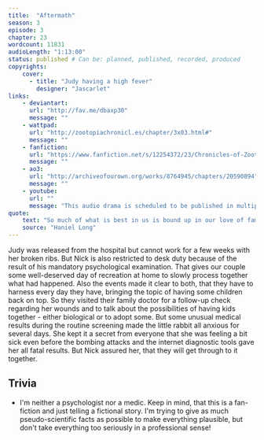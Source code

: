 ```yaml
---
title:  "Aftermath"
season: 3
episode: 3
chapter: 23
wordcount: 11831
audioLength: "1:13:00"
status: published # Can be: planned, published, recorded, produced
copyrights:
    cover:
      - title: "Judy having a high fever"
        designer: "Jascarlet"
links:
    - deviantart:
      url: "http://fav.me/dbaxp30"
      message: ""
    - wattpad:
      url: "http://zootopiachronicl.es/chapter/3x03.html#"
      message: ""
    - fanfiction:
      url: "https://www.fanfiction.net/s/12254372/23/Chronicles-of-Zootopia"
      message: ""
    - ao3:
      url: "http://archiveofourown.org/works/8764945/chapters/20590894"
      message: ""
    - youtube:
      url: ""
      message: "This audio drama is scheduled to be published in multiple parts, starting on Apr 28, 2017!"
quote:
    text: "So much of what is best in us is bound up in our love of family, that it remains the measure of our stability because it measures our sense of loyalty."
    source: "Haniel Long"
---
```

Judy was released from the hospital but cannot work for a few weeks with her broken ribs. But Nick is also restricted to desk duty because of the result of his mandatory psychological examination. That gives our couple some well-deserved day of recreation at home to slowly process together what had happened. Also the events made it clear to both, that they have to harness every day they have, bringing the topic of having some children back on top. So they visited their family doctor for a follow-up check regarding her wounds and to talk about the possibilities of having kids together - either biological or to adopt some. But some unusual medical results during the routine screening made the little rabbit all anxious for several days. She kept it a secret from everyone that she was feeling a bit sick even before the bombing attacks and the internet diagnostic tools gave her all fatal results. But Nick assured her, that they will get through to it together.

## Trivia
 * I'm neither a psychologist nor a medic. Keep in mind, that this is a fan-fiction and just telling a fictional story. I'm trying to give as much pseudo-scientific facts as possible to make everything plausible, but don't take everything too seriously in a professional sense!